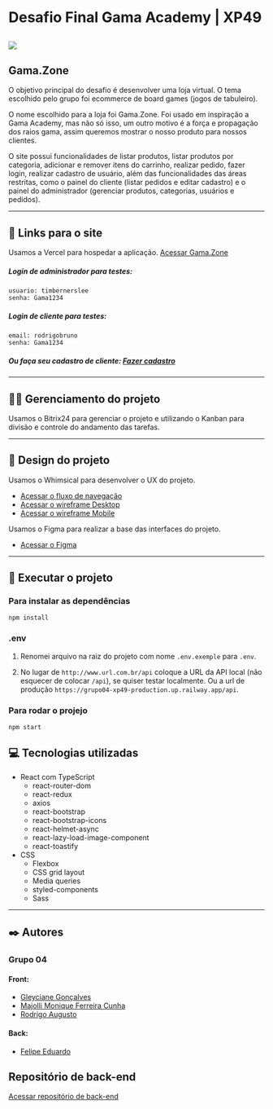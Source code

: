 # Desafio Final Gama Academy | XP49

## <img src="./public/favicon.ico" />

## Gama.Zone

O objetivo principal do desafio é desenvolver uma loja virtual. O tema escolhido pelo grupo foi ecommerce de board games (jogos de tabuleiro).

O nome escolhido para a loja foi Gama.Zone. Foi usado em inspiração a Gama Academy, mas não só isso, um outro motivo é a força e propagação dos raios gama, assim queremos mostrar o nosso produto para nossos clientes.

O site possui funcionalidades de listar produtos, listar produtos por categoria, adicionar e remover itens do carrinho, realizar pedido, fazer login, realizar cadastro de usuário, além das funcionalidades das áreas restritas, como o painel do cliente (listar pedidos e editar cadastro) e o painel do administrador (gerenciar produtos, categorias, usuários e pedidos).

---

## 🔗 Links para o site

Usamos a Vercel para hospedar a aplicação.
[Acessar Gama.Zone](https://desafio-4-grupo-4-front-end-ecommerce.vercel.app/)

##### Login de administrador para testes:

```
usuario: timbernerslee
senha: Gama1234
```

##### Login de cliente para testes:

```
email: rodrigobruno
senha: Gama1234
```

##### Ou faça seu cadastro de cliente: [Fazer cadastro](https://desafio-4-grupo-4-front-end-ecommerce.vercel.app/cadastrar)

---

## 🧑‍💼 Gerenciamento do projeto

Usamos o Bitrix24 para gerenciar o projeto e utilizando o Kanban para divisão e controle do andamento das tarefas.

---

## 🎨 Design do projeto

Usamos o Whimsical para desenvolver o UX do projeto.

-   [Acessar o fluxo de navegação](https://whimsical.com/ecommerce-mvp-fluxograma-HMMCCwFWu4on99LPYTWbTV)
-   [Acessar o wireframe Desktop](https://whimsical.com/ecommerce-mvp-wireframe-desktop-Jow7HdTzsktBvEBo9QgL8L)
-   [Acessar o wireframe Mobile](https://whimsical.com/ecommerce-mvp-wireframe-mobile-EkNbw41cPAfg74Mw1a37Kc)

Usamos o Figma para realizar a base das interfaces do projeto.

-   [Acessar o Figma](https://www.figma.com/file/RZbNsB5gatY0ci6cQwHJxY/Gama-Zone?type=design&node-id=0%3A1&mode=design&t=nqHLDULYD5ydOva9-1)

---

## 📁 Executar o projeto

### Para instalar as dependências

```
npm install
```

### .env

1. Renomei arquivo na raiz do projeto com nome `.env.exemple` para `.env`.

2. No lugar de `http://www.url.com.br/api` coloque a URL da API local (não esquecer de colocar `/api`), se quiser testar localmente. Ou a url de produção `https://grupo04-xp49-production.up.railway.app/api`.

### Para rodar o projejo

```
npm start
```

## 💻 Tecnologias utilizadas

-   React com TypeScript
    -   react-router-dom
    -   react-redux
    -   axios
    -   react-bootstrap
    -   react-bootstrap-icons
    -   react-helmet-async
    -   react-lazy-load-image-component
    -   react-toastify
-   CSS
    -   Flexbox
    -   CSS grid layout
    -   Media queries
    -   styled-components
    -   Sass

---

## ✒️ Autores

### Grupo 04

#### Front:

-   [Gleyciane Gonçalves](https://github.com/GleycianeG)
-   [Majolli Monique Ferreira Cunha](https://github.com/MajolliCunha)
-   [Rodrigo Augusto](https://github.com/rodrigobruno/)

#### Back:

-   [Felipe Eduardo](https://github.com/FelipeFreitasDev/)

## Repositório de back-end

[Acessar repositório de back-end](https://github.com/FelipeFreitasDev/ecommerceapi)
